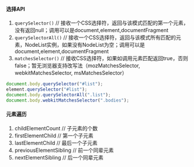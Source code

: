 #### 选择API
1. `querySelector()` // 接收一个CSS选择符，返回与该模式匹配的第一个元素，没有返回null；调用可以是document,element,documentFragment
2. `querySelectorAll()` // 接收一个CSS选择符，返回与该模式所有匹配的元素，NodeList实例，如果没有NodeList为空；调用可以是document,element,documentFragment
3. `matchesSelector()` // 接收CSS选择符，如果如调用元素匹配返回true，否则false；暂无浏览器支持改写法（mozMatchesSelector, webkitMatchesSelector, msMatchesSelector）
```javascript
document.body.querySelector("#list");
element.querySelector("#list");
document.body.querySelectorAll(".list");
document.body.webkitMatchesSelector(".bodies");
```
#### 元素遍历  
1. childElementCount // 子元素的个数 
2. firstElementChild // 第一个子元素
3. lastElementChild // 最后一个子元素
4. previousElementSibling // 前一个同辈元素
5. nextElementSibling // 后一个同辈元素
